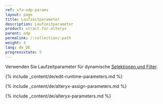 ```yaml
---
ref: xfa-odp-params
layout: page
title: Laufzeitparameter
description: Laufzeitparameter
product: xtract-for-alteryx
parent: odp
permalink: /:collection/:path
weight: 4
lang: de_DE
progressstate: 5
---
```


Verwenden Sie Laufzeitparameter für dynamische [Selektionen und Filter](./odp-define#selektion-und-filter).

{% include _content/de/edit-runtime-parameters.md %}

{% include _content/de/alteryx-assign-parameters.md %}

{% include _content/de/alteryx-parameters.md %}
